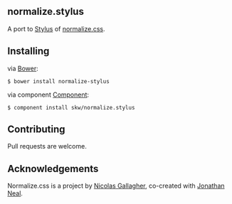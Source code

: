 ## normalize.stylus

A port to [Stylus](https://github.com/learnboost/stylus) of [normalize.css](https://github.com/necolas/normalize.css).

## Installing

via [Bower](https://github.com/bower/bower):

```
$ bower install normalize-stylus
```

via component [Component](https://github.com/component/component):

```
$ component install skw/normalize.stylus
```

## Contributing

Pull requests are welcome.

## Acknowledgements

Normalize.css is a project by [Nicolas Gallagher](https://github.com/necolas),
co-created with [Jonathan Neal](https://github.com/jonathantneal).